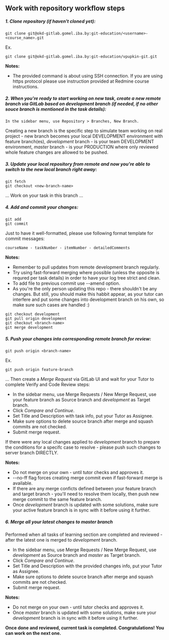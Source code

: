 ## Work with repository workflow steps

##### 1. Clone repository (if haven't cloned yet):

```
git clone git@okd-gitlab.gomel.iba.by:git-education/<username>-<course_name>.git
```
Ex.
```
git clone git@okd-gitlab.gomel.iba.by:git-education/vpupkin-git.git
```

**Notes:**
- The provided command is about using SSH connection. If you are using https protocol please use instruction provided at Redmine course instructions.

##### 2. When you're ready to start working on new task, create a new remote branch via GitLab based on *development* branch (if needed, if no other souce branch is mentioned in the task details):

```
In the sidebar menu, use Repository > Branches, New Branch.
```


Creating a new branch is the specific step to simulate team working on real project - new branch becomes your local DEVELOPMENT environment with feature branch(es), *development* branch - is your team DEVELOPMENT environment, *master* branch - is your PRODUCTION where only reviewed whole feature changes are allowed to be pushed.

##### 3. Update your local repository from remote and now you're able to switch to the new local branch right away:

```
git fetch
git checkout <new-branch-name>
```

... Work on your task in this branch ...

##### 4. Add and commit your changes:

```
git add
git commit
```

Just to have it well-formatted, please use following format template for commit messages:

```
courseName - taskNumber - itemNumber - detailedComments
```

**Notes:**
- Remember to pull updates from remote development branch regularly.
- Try using fast-forward merging where possible (unless the opposite is requred per task details) in order to have your log tree strict and clean.
- To add file to previous commit use --amend option.
- As you're the only person updating this repo - there shouldn't be any changes. But still, you should make this habbit appear, as your tutor can interfere and put some changes into development branch on his own, so make sure such cases are handled :)

```
git checkout development
git pull origin development
git checkout <branch-name>
git merge development
```

##### 5. Push your changes into corresponding remote branch for review:

```
git push origin <branch-name>
```
Ex.
```
git push origin feature-branch
```

... Then create a *Merge Request* via GitLab UI and wait for your Tutor to complete Verify and Code Review steps:


- In the sidebar menu, use Merge Requests / New Merge Request,  use your feature branch as Source branch and *development* as Target branch. 
- Click *Compare and Continue*.
- Set Title and Description with task info, put your Tutor as Assignee.
- Make sure options to delete source branch after merge and squash commits are not checked.
- Submit merge request. 


If there were any local changes applied to *development* branch to prepare the conditions for a specifc case to resolve - please push such changes to server branch DIRECTLY.
 
 **Notes:**
- Do not merge on your own - until tutor checks and approves it.
- --no-ff flag forces creating merge commit even if fast-forward merge is available.
- If there are any merge conficts defined between your feature branch and target branch - you'll need to resolve them locally, then push new merge commit to the same feature branch.
- Once *development* branch is updated with some solutions, make sure your active feature branch is in sync with it before using it further.

##### 6. Merge all your latest changes to *master* branch

Performed when all tasks of learning section are completed and reviewed - after the latest one is merged to *development* branch. 


- In the sidebar menu, use Merge Requests / New Merge Request, use *development* as Source branch and *master* as Target branch.
- Click *Compare and Continue*.
- Set Title and Description with the provided changes info, put your Tutor as Assignee.
- Make sure options to delete source branch after merge and squash commits are not checked.
- Submit merge request.

**Notes:**
- Do not merge on your own - until tutor checks and approves it.
- Once *master* branch is updated with some solutions, make sure your *development* branch is in sync with it before using it further.

**Once done and reviewed, current task is completed. Congratulations! You can work on the next one.**


